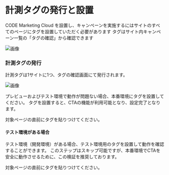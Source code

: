 # 計測タグの発行と設置
CODE Marketing Cloud を設置し、キャンペーンを実施するにはサイトのすべてのページにタグを設置していただく必要があります
タグはサイト内キャンペーン一覧の「タグの確認」から確認できます

![画像](https://github.com/f-code/code-mc-docs/blob/master/ja/images/campaign-top.PNG)

### 計測タグの発行
計測タグは1サイトに1つ、タグの確認画面にて発行されます。

![画像](https://github.com/f-code/code-mc-docs/blob/master/ja/images/tracker-tag.png)

プレビューおよびテスト環境で動作が問題ない場合、本番環境にタグを設置してください。
タグを設置すると、CTAの機能が利用可能となり、設定完了となります。

対象ページの</body>直前にタグを貼りつけてください。


#### テスト環境がある場合

テスト環境（開発環境）がある場合、テスト環境用のタグを設置して動作を確認することができます。
このステップはスキップ可能ですが、本番環境でCTAを安全に動作させるために、この検証を推奨しております。

対象ページの</body>直前にタグを貼りつけてください。


